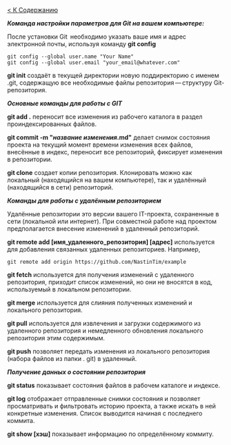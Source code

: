 [< К Содержанию]( readme.md)

*__Команда настройки параметров для Git на вашем компьютере:__*

После установки Git  необходимо указать ваше имя и адрес электронной почты, используя команду __git config__
```
git config --global user.name "Your Name"
git config --global user.email "your_email@whatever.com"
```
__git init__ создаёт в текущей директории новую поддиректорию с именем .git, содержащую все необходимые файлы репозитория — структуру Git-репозитория.

*__Основные команды для работы с GIT__*

__git add .__ переносит все изменения из рабочего каталога в раздел проиндексированных файлов.

__git commit -m "*название изменения*.md"__  делает снимок состояния проекта на текущий момент времени изменения всех файлов, внесённые в индекс, переносит все  репозиторий, фиксирует изменения в репозитории.

__git clone__ создает копии репозитория. 
Клонировать можно как локальный (находящийся на вашем компьютере), так и удалённый (находящийся в сети) репозиторий.

__*Команды для работы с удалённым репозиторием*__

 Удалённые репозитории это версии вашего IT-проекта, сохраненные в сети (локальной или интернет). При совместной работе над проектом предполагается внесение изменений в удаленный репозиторий.

 __git remote add [имя_удаленного_репозитория] [адрес]__ используется для добавления связанных удаленных репозиториев. Например, 
 ```
 git remote add origin https://github.com/NastinTim/example
 ```
__git fetch__ используется для получения изменений с удаленного репозитория, приходит список изменений, но они не вносятся в код, используемый в локальном репозитории.

__git merge__ используется для слияния полученных изменений и локального репозитория.

__git pull__ используется для извлечения и загрузки содержимого из удаленного репозитория и немедленного обновления локального репозитория этим содержимым.

__git push__ позволяет передать изменения из локального репозитория (набора файлов из папки . git) в удаленный.

__*Получение данных о состоянии репозитория*__

__git status__ показывает состояния файлов в рабочем каталоге и индексе.

__git log__ отображает отправленные снимки состояния и позволяет просматривать и фильтровать историю проекта, а также искать в ней конкретные изменения. Список выводится начиная с последнего коммита.

__git show [хэш]__ показывает информацию по определённому коммиту.